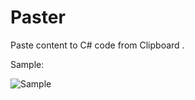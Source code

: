﻿# Paster

Paste content to C# code from Clipboard . 

Sample:

![Sample](http://files.cnblogs.com/files/gaoshang212/201608151443.gif)
